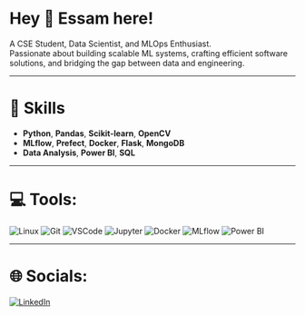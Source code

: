 # Hey 👋 Essam here!

A CSE Student, Data Scientist, and MLOps Enthusiast.  
Passionate about building scalable ML systems, crafting efficient software solutions, and bridging the gap between data and engineering.

---

# 🧠 Skills
- **Python**, **Pandas**, **Scikit-learn**, **OpenCV**
- **MLflow**, **Prefect**, **Docker**, **Flask**, **MongoDB**
- **Data Analysis**, **Power BI**, **SQL**

---

# 💻 Tools:
![Linux](https://img.shields.io/badge/Linux-FCC624?style=for-the-badge&logo=linux&logoColor=black)
![Git](https://img.shields.io/badge/GIT-FF4C26?style=for-the-badge&logo=git&logoColor=white)
![VSCode](https://img.shields.io/badge/Visual_Studio_Code-007ACC?style=for-the-badge&logo=visualstudiocode&logoColor=white)
![Jupyter](https://img.shields.io/badge/Jupyter-F37626?style=for-the-badge&logo=jupyter&logoColor=white)
![Docker](https://img.shields.io/badge/Docker-2496ED?style=for-the-badge&logo=docker&logoColor=white)
![MLflow](https://img.shields.io/badge/MLflow-02152e?style=for-the-badge&logo=mlflow&logoColor=white)
![Power BI](https://img.shields.io/badge/PowerBI-F2C811?style=for-the-badge&logo=powerbi&logoColor=black)

---

# 🌐 Socials:
[![LinkedIn](https://img.shields.io/badge/LinkedIn-%230077B5.svg?logo=linkedin&logoColor=white)](https://www.linkedin.com/in/essam-shenhab/)
